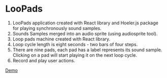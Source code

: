 # LooPads #
1.	LooPads application created with React library and Hoeler.js package for playing synchronously sound samples.
2.	Sounds Samples merged into an audio sprite (using audiosprite tool).
3.	Loop pads machine created with React library.
4.	Loop cycle length is eight seconds - two bars of four steps.
5.	There are nine pads, each pad has a label represents its sound sample. Clicking on a pad will start playing it on the next loop cycle.
6.	Record and play user actions.

[Demo](https://loopads.herokuapp.com/)
